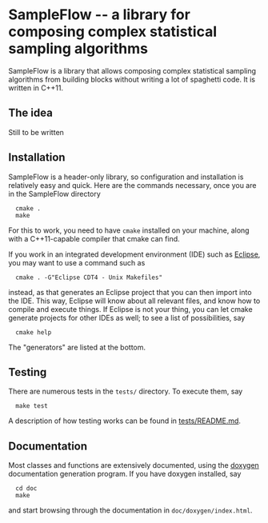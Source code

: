SampleFlow -- a library for composing complex statistical sampling algorithms
=============================================================================

SampleFlow is a library that allows composing complex statistical sampling
algorithms from building blocks without writing a lot of spaghetti
code. It is written in C++11.


## The idea

Still to be written



## Installation

SampleFlow is a header-only library, so configuration and installation
is relatively easy and quick. Here are the commands necessary, once
you are in the SampleFlow directory

```
  cmake .
  make
```

For this to work, you need to have `cmake` installed on your machine,
along with a C++11-capable compiler that cmake can find.

If you work in an integrated development environment (IDE) such as
[Eclipse](https://www.eclipse.org/), you may want to use a command
such as

```
  cmake . -G"Eclipse CDT4 - Unix Makefiles"
```
instead, as that generates an Eclipse project that you can then import
into the IDE. This way, Eclipse will know about all relevant files,
and know how to compile and execute things. If Eclipse is not your
thing, you can let cmake generate projects for other IDEs as well; to
see a list of possibilities, say

```
  cmake help
```

The "generators" are listed at the bottom.



## Testing

There are numerous tests in the `tests/` directory. To execute them,
say

```
  make test
```

A description of how testing works can be found in
[tests/README.md](tests/README.md).


## Documentation

Most classes and functions are extensively documented, using the
[doxygen](http://www.doxygen.nl/) documentation generation program. If
you have doxygen installed, say

```
  cd doc
  make
```

and start browsing through the documentation in `doc/doxygen/index.html`.
